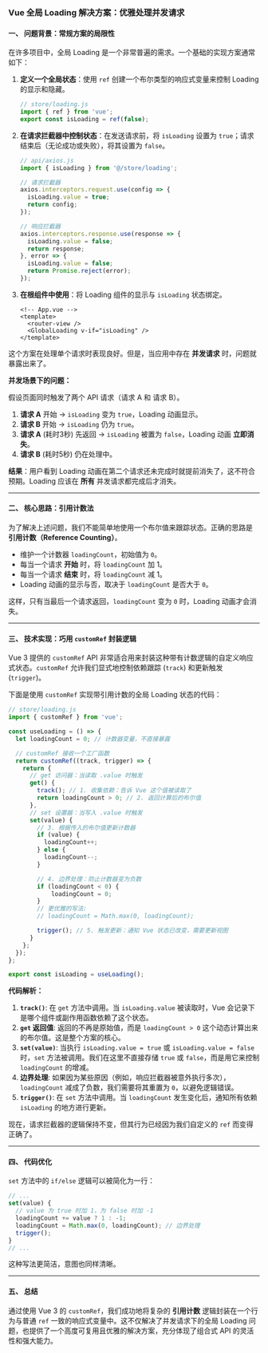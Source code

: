 ### Vue 全局 Loading 解决方案：优雅处理并发请求

#### 一、 问题背景：常规方案的局限性

在许多项目中，全局 Loading 是一个非常普遍的需求。一个基础的实现方案通常如下：

1.  **定义一个全局状态**：使用 `ref` 创建一个布尔类型的响应式变量来控制 Loading 的显示和隐藏。

    ```javascript
    // store/loading.js
    import { ref } from 'vue';
    export const isLoading = ref(false);
    ```

2.  **在请求拦截器中控制状态**：在发送请求前，将 `isLoading` 设置为 `true`；请求结束后（无论成功或失败），将其设置为 `false`。

    ```javascript
    // api/axios.js
    import { isLoading } from '@/store/loading';

    // 请求拦截器
    axios.interceptors.request.use(config => {
      isLoading.value = true;
      return config;
    });

    // 响应拦截器
    axios.interceptors.response.use(response => {
      isLoading.value = false;
      return response;
    }, error => {
      isLoading.value = false;
      return Promise.reject(error);
    });
    ```

3.  **在根组件中使用**：将 Loading 组件的显示与 `isLoading` 状态绑定。

    ```vue
    <!-- App.vue -->
    <template>
      <router-view />
      <GlobalLoading v-if="isLoading" />
    </template>
    ```

这个方案在处理单个请求时表现良好。但是，当应用中存在 **并发请求** 时，问题就暴露出来了。

**并发场景下的问题：**

假设页面同时触发了两个 API 请求（请求 A 和 请求 B）。

1.  **请求 A** 开始 -> `isLoading` 变为 `true`，Loading 动画显示。
2.  **请求 B** 开始 -> `isLoading` 仍为 `true`。
3.  **请求 A** (耗时3秒) 先返回 -> `isLoading` 被置为 `false`，Loading 动画 **立即消失**。
4.  **请求 B** (耗时5秒) 仍在处理中。

**结果**：用户看到 Loading 动画在第二个请求还未完成时就提前消失了，这不符合预期。Loading 应该在 **所有** 并发请求都完成后才消失。

---
#### 二、 核心思路：引用计数法

为了解决上述问题，我们不能简单地使用一个布尔值来跟踪状态。正确的思路是 **引用计数（Reference Counting）**。

-   维护一个计数器 `loadingCount`，初始值为 `0`。
-   每当一个请求 **开始** 时，将 `loadingCount` 加 1。
-   每当一个请求 **结束** 时，将 `loadingCount` 减 1。
-   Loading 动画的显示与否，取决于 `loadingCount` 是否大于 `0`。

这样，只有当最后一个请求返回，`loadingCount` 变为 `0` 时，Loading 动画才会消失。

---
#### 三、 技术实现：巧用 `customRef` 封装逻辑

Vue 3 提供的 `customRef` API 非常适合用来封装这种带有计数逻辑的自定义响应式状态。`customRef` 允许我们显式地控制依赖跟踪 (`track`) 和更新触发 (`trigger`)。

下面是使用 `customRef` 实现带引用计数的全局 Loading 状态的代码：

```javascript
// store/loading.js
import { customRef } from 'vue';

const useLoading = () => {
  let loadingCount = 0; // 计数器变量，不直接暴露

  // customRef 接收一个工厂函数
  return customRef((track, trigger) => {
    return {
      // get 访问器：当读取 .value 时触发
      get() {
        track(); // 1. 收集依赖：告诉 Vue 这个值被读取了
        return loadingCount > 0; // 2. 返回计算后的布尔值
      },
      // set 设置器：当写入 .value 时触发
      set(value) {
        // 3. 根据传入的布尔值更新计数器
        if (value) {
          loadingCount++;
        } else {
          loadingCount--;
        }

        // 4. 边界处理：防止计数器变为负数
        if (loadingCount < 0) {
            loadingCount = 0;
        }
        // 更优雅的写法:
        // loadingCount = Math.max(0, loadingCount);

        trigger(); // 5. 触发更新：通知 Vue 状态已改变，需要更新视图
      }
    };
  });
};

export const isLoading = useLoading();
```

**代码解析：**

1.  **`track()`**: 在 `get` 方法中调用。当 `isLoading.value` 被读取时，Vue 会记录下是哪个组件或副作用函数依赖了这个状态。
2.  **`get` 返回值**: 返回的不再是原始值，而是 `loadingCount > 0` 这个动态计算出来的布尔值。这是整个方案的核心。
3.  **`set(value)`**: 当执行 `isLoading.value = true` 或 `isLoading.value = false` 时，`set` 方法被调用。我们在这里不直接存储 `true` 或 `false`，而是用它来控制 `loadingCount` 的增减。
4.  **边界处理**: 如果因为某些原因（例如，响应拦截器被意外执行多次），`loadingCount` 减成了负数，我们需要将其重置为 `0`，以避免逻辑错误。
5.  **`trigger()`**: 在 `set` 方法中调用。当 `loadingCount` 发生变化后，通知所有依赖 `isLoading` 的地方进行更新。

现在，请求拦截器的逻辑保持不变，但其行为已经因为我们自定义的 `ref` 而变得正确了。

---
#### 四、 代码优化

`set` 方法中的 `if/else` 逻辑可以被简化为一行：

```javascript
// ...
set(value) {
  // value 为 true 时加 1，为 false 时加 -1
  loadingCount += value ? 1 : -1;
  loadingCount = Math.max(0, loadingCount); // 边界处理
  trigger();
}
// ...
```
这种写法更简洁，意图也同样清晰。

---
#### 五、 总结

通过使用 Vue 3 的 `customRef`，我们成功地将复杂的 **引用计数** 逻辑封装在一个行为与普通 `ref` 一致的响应式变量中。这不仅解决了并发请求下的全局 Loading 问题，也提供了一个高度可复用且优雅的解决方案，充分体现了组合式 API 的灵活性和强大能力。 